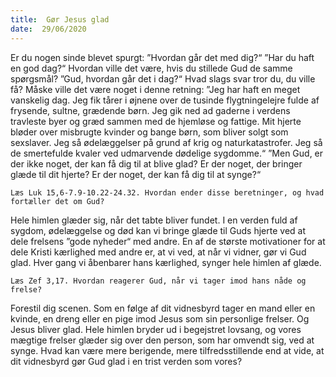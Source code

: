 ```yaml
---
title:  Gør Jesus glad
date:  29/06/2020
---
```


Er du nogen sinde blevet spurgt: ”Hvordan går det med dig?“ ”Har du haft en god dag?“ Hvordan ville det være, hvis du stillede Gud de samme spørgsmål? ”Gud, hvordan går det i dag?“ Hvad slags svar tror du, du ville få? Måske ville det være noget i denne retning: ”Jeg har haft en meget vanskelig dag. Jeg fik tårer i øjnene over de tusinde flygtningelejre fulde af frysende, sultne, grædende børn. Jeg gik ned ad gaderne i verdens travleste byer og græd sammen med de hjemløse og fattige. Mit hjerte bløder over misbrugte kvinder og bange børn, som bliver solgt som sexslaver. Jeg så ødelæggelser på grund af krig og naturkatastrofer. Jeg så de smertefulde kvaler ved udmarvende dødelige sygdomme.“ ”Men Gud, er der ikke noget, der kan få dig til at blive glad? Er der noget, der bringer glæde til dit hjerte? Er der noget, der kan få dig til at synge?“

`Læs Luk 15,6-7.9-10.22-24.32. Hvordan ender disse beretninger, og hvad fortæller det om Gud?`

Hele himlen glæder sig, når det tabte bliver fundet. I en verden fuld af sygdom, ødelæggelse og død kan vi bringe glæde til Guds hjerte ved at dele frelsens ”gode nyheder“ med andre. En af de største motivationer for at dele Kristi kærlighed med andre er, at vi ved, at når vi vidner, gør vi Gud glad. Hver gang vi åbenbarer hans kærlighed, synger hele himlen af glæde.

`Læs Zef 3,17. Hvordan reagerer Gud, når vi tager imod hans nåde og frelse?`

Forestil dig scenen. Som en følge af dit vidnesbyrd tager en mand eller en kvinde, en dreng eller en pige imod Jesus som sin personlige frelser. Og Jesus bliver glad. Hele himlen bryder ud i begejstret lovsang, og vores mægtige frelser glæder sig over den person, som har omvendt sig, ved at synge. Hvad kan være mere berigende, mere tilfredsstillende end at vide, at dit vidnesbyrd gør Gud glad i en trist verden som vores?